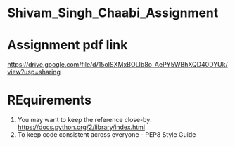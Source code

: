 # Shivam_Singh_Chaabi_Assignment


# Assignment pdf link
https://drive.google.com/file/d/15oISXMxBOLIb8o_AePY5WBhXQD40DYUk/view?usp=sharing

# REquirements
1. You may want to keep the reference close-by: https://docs.python.org/2/library/index.html
2. To keep code consistent across everyone - PEP8 Style Guide
